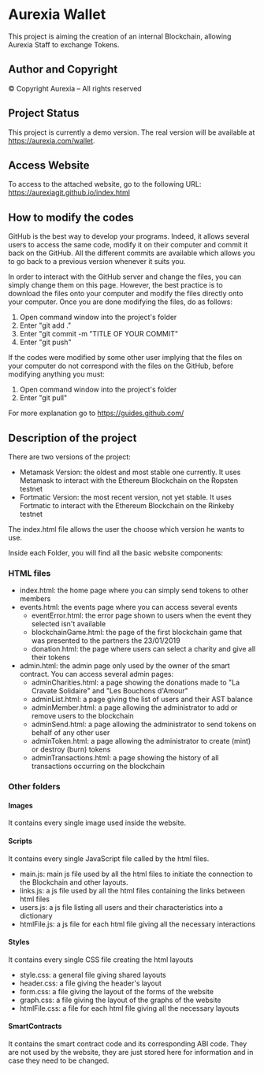 # Aurexia Wallet

This project is aiming the creation of an internal Blockchain, allowing Aurexia Staff to exchange Tokens.

## Author and Copyright

© Copyright Aurexia – All rights reserved

## Project Status

This project is currently a demo version. The real version will be available at https://aurexia.com/wallet.

## Access Website

To access to the attached website, go to the following URL: https://aurexiagit.github.io/index.html

## How to modify the codes

GitHub is the best way to develop your programs. Indeed, it allows several users to access the same code, 
modify it on their computer and commit it back on the GitHub. All the different commits are available
which allows you to go back to a previous version whenever it suits you.

In order to interact with the GitHub server and change the files, you can simply change them on this page. 
However, the best practice is to download the files onto your computer and modify the files directly onto your computer.
Once you are done modifying the files, do as follows:

1. Open command window into the project's folder
2. Enter "git add ."
3. Enter "git commit -m "TITLE OF YOUR COMMIT"
4. Enter "git push"

If the codes were modified by some other user implying that the files on your computer do not correspond with the files
on the GitHub, before modifying anything you must:

1. Open command window into the project's folder
2. Enter "git pull"

For more explanation go to https://guides.github.com/

## Description of the project

There are two versions of the project:
* Metamask Version: the oldest and most stable one currently. It uses Metamask to interact with the Ethereum Blockchain
on the Ropsten testnet
* Fortmatic Version: the most recent version, not yet stable. It uses Fortmatic to interact with the Ethereum Blockchain
on the Rinkeby testnet

The index.html file allows the user the choose which version he wants to use.

Inside each Folder, you will find all the basic website components:

### HTML files

* index.html: the home page where you can simply send tokens to other members
* events.html: the events page where you can access several events
  * eventError.html: the error page shown to users when the event they selected isn't available
  * blockchainGame.html: the page of the first blockchain game that was presented to the partners the 23/01/2019
  * donation.html: the page where users can select a charity and give all their tokens
* admin.html: the admin page only used by the owner of the smart contract. You can access several admin pages:
  * adminCharities.html: a page showing the donations made to "La Cravate Solidaire" and "Les Bouchons d'Amour"
  * adminList.html: a page giving the list of users and their AST balance
  * adminMember.html: a page allowing the administrator to add or remove users to the blockchain
  * adminSend.html: a page allowing the administrator to send tokens on behalf of any other user
  * adminToken.html: a page allowing the administrator to create (mint) or destroy (burn) tokens
  * adminTransactions.html: a page showing the history of all transactions occurring on the blockchain

### Other folders

#### Images

It contains every single image used inside the website.

#### Scripts

It contains every single JavaScript file called by the html files.
* main.js: main js file used by all the html files to initiate the connection to the Blockchain and other layouts.
* links.js: a js file used by all the html files containing the links between html files
* users.js: a js file listing all users and their characteristics into a dictionary
* htmlFile.js: a js file for each html file giving all the necessary interactions

#### Styles

It contains every single CSS file creating the html layouts
* style.css: a general file giving shared layouts
* header.css: a file giving the header's layout
* form.css: a file giving the layout of the forms of the website
* graph.css: a file giving the layout of the graphs of the website
* htmlFile.css: a file for each html file giving all the necessary layouts

#### SmartContracts

It contains the smart contract code and its corresponding ABI code. They are not used by the website, they are just stored here
for information and in case they need to be changed.

    
  

